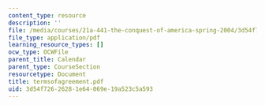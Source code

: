 ```yaml
---
content_type: resource
description: ''
file: /media/courses/21a-441-the-conquest-of-america-spring-2004/3d54f72626281e64069e19a523c5a593_termsofagreement.pdf
file_type: application/pdf
learning_resource_types: []
ocw_type: OCWFile
parent_title: Calendar
parent_type: CourseSection
resourcetype: Document
title: termsofagreement.pdf
uid: 3d54f726-2628-1e64-069e-19a523c5a593
---
```


